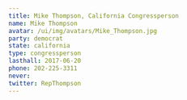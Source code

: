 ```yaml
---
title: Mike Thompson, California Congressperson
name: Mike Thompson
avatar: /ui/img/avatars/Mike_Thompson.jpg
party: democrat
state: california
type: congressperson
lasthall: 2017-06-20
phone: 202-225-3311
never: 
twitter: RepThompson
---
```

